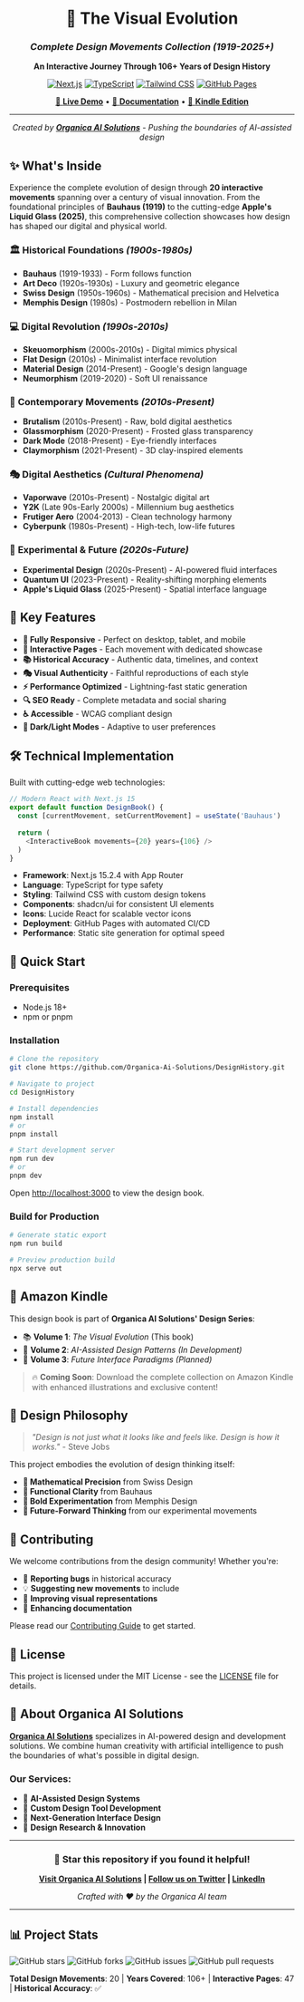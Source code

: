 <div align="center">

# 🎨 The Visual Evolution
### *Complete Design Movements Collection (1919-2025+)*

**An Interactive Journey Through 106+ Years of Design History**

[![Next.js](https://img.shields.io/badge/Next.js-15.2.4-black?style=for-the-badge&logo=next.js&logoColor=white)](https://nextjs.org/)
[![TypeScript](https://img.shields.io/badge/TypeScript-5.0-blue?style=for-the-badge&logo=typescript&logoColor=white)](https://www.typescriptlang.org/)
[![Tailwind CSS](https://img.shields.io/badge/Tailwind-3.4-06B6D4?style=for-the-badge&logo=tailwindcss&logoColor=white)](https://tailwindcss.com/)
[![GitHub Pages](https://img.shields.io/badge/GitHub%20Pages-Live-brightgreen?style=for-the-badge&logo=github&logoColor=white)](https://pages.github.com/)

[🚀 **Live Demo**](https://organica-ai-solutions.github.io/DesignHistory/) • [📖 **Documentation**](#features) • [🎯 **Kindle Edition**](#amazon-kindle)

---

*Created by **[Organica AI Solutions](https://organicaai.com)** - Pushing the boundaries of AI-assisted design*

</div>

## ✨ What's Inside

Experience the complete evolution of design through **20 interactive movements** spanning over a century of visual innovation. From the foundational principles of **Bauhaus (1919)** to the cutting-edge **Apple's Liquid Glass (2025)**, this comprehensive collection showcases how design has shaped our digital and physical world.

### 🏛️ **Historical Foundations** *(1900s-1980s)*
- **Bauhaus** (1919-1933) - Form follows function
- **Art Deco** (1920s-1930s) - Luxury and geometric elegance  
- **Swiss Design** (1950s-1960s) - Mathematical precision and Helvetica
- **Memphis Design** (1980s) - Postmodern rebellion in Milan

### 💻 **Digital Revolution** *(1990s-2010s)*
- **Skeuomorphism** (2000s-2010s) - Digital mimics physical
- **Flat Design** (2010s) - Minimalist interface revolution
- **Material Design** (2014-Present) - Google's design language
- **Neumorphism** (2019-2020) - Soft UI renaissance

### 🌟 **Contemporary Movements** *(2010s-Present)*
- **Brutalism** (2010s-Present) - Raw, bold digital aesthetics
- **Glassmorphism** (2020-Present) - Frosted glass transparency
- **Dark Mode** (2018-Present) - Eye-friendly interfaces
- **Claymorphism** (2021-Present) - 3D clay-inspired elements

### 🎭 **Digital Aesthetics** *(Cultural Phenomena)*
- **Vaporwave** (2010s-Present) - Nostalgic digital art
- **Y2K** (Late 90s-Early 2000s) - Millennium bug aesthetics
- **Frutiger Aero** (2004-2013) - Clean technology harmony
- **Cyberpunk** (1980s-Present) - High-tech, low-life futures

### 🚀 **Experimental & Future** *(2020s-Future)*
- **Experimental Design** (2020s-Present) - AI-powered fluid interfaces
- **Quantum UI** (2023-Present) - Reality-shifting morphing elements  
- **Apple's Liquid Glass** (2025-Present) - Spatial interface language

## 🎯 Key Features

- **📱 Fully Responsive** - Perfect on desktop, tablet, and mobile
- **🎨 Interactive Pages** - Each movement with dedicated showcase
- **📚 Historical Accuracy** - Authentic data, timelines, and context
- **🎭 Visual Authenticity** - Faithful reproductions of each style
- **⚡ Performance Optimized** - Lightning-fast static generation
- **🔍 SEO Ready** - Complete metadata and social sharing
- **♿ Accessible** - WCAG compliant design
- **🌙 Dark/Light Modes** - Adaptive to user preferences

## 🛠️ Technical Implementation

Built with cutting-edge web technologies:

```typescript
// Modern React with Next.js 15
export default function DesignBook() {
  const [currentMovement, setCurrentMovement] = useState('Bauhaus')
  
  return (
    <InteractiveBook movements={20} years={106} />
  )
}
```

- **Framework**: Next.js 15.2.4 with App Router
- **Language**: TypeScript for type safety
- **Styling**: Tailwind CSS with custom design tokens
- **Components**: shadcn/ui for consistent UI elements
- **Icons**: Lucide React for scalable vector icons
- **Deployment**: GitHub Pages with automated CI/CD
- **Performance**: Static site generation for optimal speed

## 🚀 Quick Start

### Prerequisites
- Node.js 18+ 
- npm or pnpm

### Installation

```bash
# Clone the repository
git clone https://github.com/Organica-Ai-Solutions/DesignHistory.git

# Navigate to project
cd DesignHistory

# Install dependencies
npm install
# or
pnpm install

# Start development server
npm run dev
# or
pnpm dev
```

Open [http://localhost:3000](http://localhost:3000) to view the design book.

### Build for Production

```bash
# Generate static export
npm run build

# Preview production build
npx serve out
```

## 📖 Amazon Kindle

This design book is part of **Organica AI Solutions' Design Series**:

- 📚 **Volume 1**: *The Visual Evolution* (This book)
- 📘 **Volume 2**: *AI-Assisted Design Patterns* *(In Development)*
- 📗 **Volume 3**: *Future Interface Paradigms* *(Planned)*

> 🔥 **Coming Soon**: Download the complete collection on Amazon Kindle with enhanced illustrations and exclusive content!

## 🎨 Design Philosophy

> *"Design is not just what it looks like and feels like. Design is how it works."* - Steve Jobs

This project embodies the evolution of design thinking itself:

- **📐 Mathematical Precision** from Swiss Design
- **🎯 Functional Clarity** from Bauhaus
- **🌈 Bold Experimentation** from Memphis Design  
- **🔮 Future-Forward Thinking** from our experimental movements

## 🤝 Contributing

We welcome contributions from the design community! Whether you're:

- 🐛 **Reporting bugs** in historical accuracy
- 💡 **Suggesting new movements** to include
- 🎨 **Improving visual representations**
- 📝 **Enhancing documentation**

Please read our [Contributing Guide](CONTRIBUTING.md) to get started.

## 📄 License

This project is licensed under the MIT License - see the [LICENSE](LICENSE) file for details.

## 🏢 About Organica AI Solutions

[**Organica AI Solutions**](https://organicaai.com) specializes in AI-powered design and development solutions. We combine human creativity with artificial intelligence to push the boundaries of what's possible in digital design.

### Our Services:
- 🤖 **AI-Assisted Design Systems**
- 🎨 **Custom Design Tool Development** 
- 📱 **Next-Generation Interface Design**
- 🔬 **Design Research & Innovation**

---

<div align="center">

### 🌟 Star this repository if you found it helpful!

**[Visit Organica AI Solutions](https://organicaai.com) | [Follow us on Twitter](https://twitter.com/organicaai) | [LinkedIn](https://linkedin.com/company/organica-ai-solutions)**

*Crafted with ❤️ by the Organica AI team*

</div>

---

## 📊 Project Stats

![GitHub stars](https://img.shields.io/github/stars/Organica-Ai-Solutions/DesignHistory?style=social)
![GitHub forks](https://img.shields.io/github/forks/Organica-Ai-Solutions/DesignHistory?style=social)
![GitHub issues](https://img.shields.io/github/issues/Organica-Ai-Solutions/DesignHistory)
![GitHub pull requests](https://img.shields.io/github/issues-pr/Organica-Ai-Solutions/DesignHistory)

**Total Design Movements**: 20 | **Years Covered**: 106+ | **Interactive Pages**: 47 | **Historical Accuracy**: ✅
</div> 